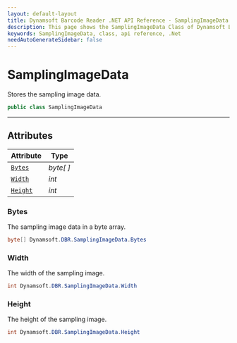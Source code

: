 ```yaml
---
layout: default-layout
title: Dynamsoft Barcode Reader .NET API Reference - SamplingImageData Class
description: This page shows the SamplingImageData Class of Dynamsoft Barcode Reader for .NET SDK.
keywords: SamplingImageData, class, api reference, .Net
needAutoGenerateSidebar: false
---
```



# SamplingImageData
Stores the sampling image data.

```csharp
public class SamplingImageData
```  
  
---
  

## Attributes
  
| Attribute | Type |
|---------- | ---- |
| [`Bytes`](#bytes) | *byte[ ]* |
| [`Width`](#width) | *int* |
| [`Height`](#height) | *int* |


### Bytes
The sampling image data in a byte array.

```csharp
byte[] Dynamsoft.DBR.SamplingImageData.Bytes
```

### Width
The width of the sampling image.

```csharp
int Dynamsoft.DBR.SamplingImageData.Width
```

### Height
The height of the sampling image.

```csharp
int Dynamsoft.DBR.SamplingImageData.Height
```
